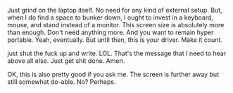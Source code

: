Just grind on the laptop itself.
No need for any kind of external setup.
But, when I do find a space to bunker down, I ought to invest in a keyboard, mouse, and stand instead of a monitor. This screen size is absolutely more than enough. Don't need anything more. And you want to remain hyper portable. Yeah, eventually. But until then, this is your driver. Make it count.

just shut the fuck up and write. LOL. That's the message that I need to hear above all else. Just get shit done. Amen.

OK, this is also pretty good if you ask me. The screen is further away but still somewhat do-able. No? Perhaps.